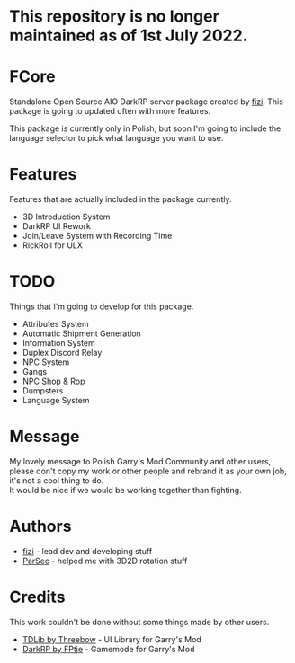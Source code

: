 # This repository is no longer maintained as of 1st July 2022.

# FCore
Standalone Open Source AIO DarkRP server package created by [fizi](https://github.com/fizioterapia).
This package is going to updated often with more features.  
  
This package is currently only in Polish, but soon I'm going to include the language selector to pick what language you want to use.  

# Features
Features that are actually included in the package currently.  

 - 3D Introduction System
 - DarkRP UI Rework
 - Join/Leave System with Recording Time
 - RickRoll for ULX

# TODO
Things that I'm going to develop for this package.  

 - Attributes System
 - Automatic Shipment Generation
 - Information System
 - Duplex Discord Relay
 - NPC System
 - Gangs
 - NPC Shop & Rop
 - Dumpsters
 - Language System

# Message 
My lovely message to Polish Garry's Mod Community and other users, please don't copy my work or other people and rebrand it as your own job, it's not a cool thing to do.  
It would be nice if we would be working together than fighting.  

# Authors

 -  [fizi](https://github.com/fizioterapia) - lead dev and developing stuff
 -  [ParSec](https://github.com/SparkizX) - helped me with 3D2D rotation stuff

# Credits
This work couldn't be done without some things made by other users.  

 - [TDLib by Threebow](https://github.com/Threebow/tdlib) - UI Library for Garry's Mod  
 - [DarkRP by FPtje](https://github.com/fptje/darkrp) - Gamemode for Garry's Mod
